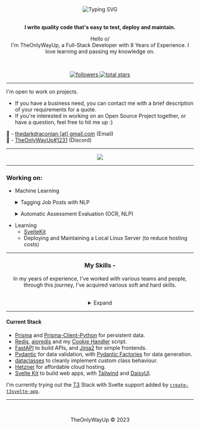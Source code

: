 <div align="center">
<img src="https://readme-typing-svg.demolab.com?font=Fira+Code&pause=1000&width=435&lines=%40quow+-+divine+intellect+-+@quow+github" alt="Typing SVG" />
<br><br>

**I write quality code that's easy to test, deploy and maintain.**

Hello o/  
I'm TheOnlyWayUp, a Full-Stack Developer with 8 Years of Experience. I love learning and passing my knowledge on.

<br>

<p align="center">
    <a href="https://github.com/TheOnlyWayUp?tab=followers">
        <img alt="followers" title="Follow me on Github" src="https://custom-icon-badges.herokuapp.com/github/followers/TheOnlyWayUp?color=236ad3&labelColor=1155ba&style=for-the-badge&logo=person-add&label=Follow&logoColor=white"/>
    </a>
    <a href="https://github.com/TheOnlyWayUp?tab=repositories&sort=stargazers">
        <img alt="total stars" title="Total stars on GitHub" src="https://custom-icon-badges.herokuapp.com/badge/dynamic/json?logo=star&color=55960c&labelColor=488207&label=Stars&style=for-the-badge&query=%24.stars&url=https://api.github-star-counter.workers.dev/user/TheOnlyWayUp"/>
    </a>
</p>
    
</div>

-----------

<div align="left"><p>

I'm open to work on projects.
- If you have a business need, you can contact me with a brief description of your requirements for a quote. 
- If you're interested in working on an Open Source Project together, or have a question, feel free to hit me up :)


📧 - [thedarkdraconian [at] gmail.com](mailto://thedarkdraconian@gmail.com) (Email)  
💬 - [TheOnlyWayUp#1231](https://discord.com/users/876055467678375998) (Discord)


</p></div>
    
---------

<div align="center">
<img src="http://github-readme-streak-stats.herokuapp.com?user=TheOnlyWayUp&theme=dracula&hide_border=true&date_format=M%20j%5B%2C%20Y%5D&stroke=AB2CDD&ring=946AFD&fire=DD2727&sideLabels=7CDD9F">
</div>

---------

<h3>Working on:</h3>

- Machine Learning
    <p><details><summary>Tagging Job Posts with NLP</summary>Automatically tag Job Posts based on what Skills are Required, Whether the job is Remote/Hybrid/Onsite and the years of experience required. Automatically send Resumes to relevant Postings.</details></p>
    <p><details><summary>Automatic Assessment Evaluation (OCR, NLP)</summary>Scan a textbook PDF and get the perfect answer for any Question (taking into account the length required, marks allocated, etc.). Assist Educators with this Tiresome task by displaying a measure of accuracy between the Student's answer and variations of the textbook content.</details></p>
- Learning
    - [SvelteKit](https://kit.svelte.dev)
    - Deploying and Maintaining a Local Linux Server (to reduce hosting costs)

-----------

<div align="center">

<h3>My Skills -</h3>
<p>In my years of experience, I've worked with various teams and people, through this journey, I've acquired various soft and hard skills.</p>
<br>
<details><summary>Expand</summary>

<div align="left">

**Source Control**
- Git, Apache Subversion, and Mercurial

**Backend Frameworks**
- FastAPI, SvelteKit, Node.JS, Django, Flask, Quart, and Bun

**Frontend Frameworks**
- Svelte, Jinja2, and Next.js

**Containerization**
- Docker, Docker-Compose, and K8s (Kubernetes)

**Databases**
- PostgreSQL, SQLite, MongoDB, CouchDB, CockroachDB and InfluxDB

**AI/ML**
- SpaCy (NLP), Tensorflow (Machine Learning), Keras (Deep Learning/Artificial Neural Networks)

**Data Visualization**
- Tableau, Grafana, and Google Charts

**Data Manipulation**
- Datasette (Exploration), Pandas & NumPy (Representation, Manipulation)

**Cloud Platforms**
- Google Cloud Platform (OAuth2, AI/ML APIs, Firebase), Amazon Web Services (Cognito, S3 Buckets, Data Storage), Microsoft Azure (Backend as a Service), Hetzner (VPS Provider), Linode (VPS Provider), DigitalOcean (VPS Provider), Scaleway (Serverless Functions), Cloudflare Workers (Serverless Functions)

**General Skills**
- Discord Bots (Disnake, Discord.py, and PyCord), OAuth2 Flows, JWT handling, Sensitive Data Storage and Data Sovereignty, Symmetric and Asymmetric Encryption Methods, I/O Intensive Optimization with Asynchronous Structures, Payment Gateway Integrations (Stripe), Complex and Simple Data Visualization (Seaborn, Matplotlib), Container Orchestration, Scaling and Load Balancing, Payment Strategies (Metered Billing/Pay Per Use, Subscription Services, etc.), and Comparing Images, Audio and Text for Similarity

</details>

</div>

-----------

#### Current Stack
- [Prisma](https://prisma.io) and [Prisma-Client-Python](Prisma-client-py.readthedocs.io/en/stable/) for persistent data.
- [Redis](https://redis.io), [aioredis](https://aioredis.readthedocs.io/en/latest/) and my [Cookie Handler](https://gist.github.com/TheOnlyWayUp/950402b17b88797f527e3935f31f913a) script.
- [FastAPI](https://fastapi.tiangolo.com/) to build APIs, and [Jinja2](https://svn.python.org/projects/external/Jinja-2.1.1/docs/_build/html/index.html) for simple frontends.
- [Pydantic](https://pydantic-docs.helpmanual.io/) for data validation, with [Pydantic Factories](https://goldziher.github.io/pydantic-factories/) for data generation.
- [dataclasses](https://docs.python.org/3/library/dataclasses.html) to cleanly implement custom class behaviour.
- [Hetzner](https://www.hetzner.com/cloud) for affordable cloud hosting.
- [Svelte Kit](https://kit.svelte.dev) to build web apps, with [Tailwind](https://tailwindcss.com) and [DaisyUI](https://daisyui.com).

I'm currently trying out the [T3](https://github.com/t3-oss/create-t3-app) Stack with Svelte support added by [`create-t3svelte-app`](https://github.com/zach-hopkins/create-t3svelte-app).


-----------

<br>

<div align="center">
    <p>TheOnlyWayUp © 2023</p>
</div>

